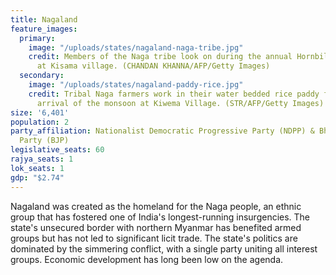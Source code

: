 ```yaml
---
title: Nagaland
feature_images:
  primary:
    image: "/uploads/states/nagaland-naga-tribe.jpg"
    credit: Members of the Naga tribe look on during the annual Hornbill Festival
      at Kisama village. (CHANDAN KHANNA/AFP/Getty Images)
  secondary:
    image: "/uploads/states/nagaland-paddy-rice.jpg"
    credit: Tribal Naga farmers work in their water bedded rice paddy fields on the
      arrival of the monsoon at Kiwema Village. (STR/AFP/Getty Images)
size: '6,401'
population: 2
party_affiliation: Nationalist Democratic Progressive Party (NDPP) & Bharatiya Janata
  Party (BJP)
legislative_seats: 60
rajya_seats: 1
lok_seats: 1
gdp: "$2.74"
---
```


Nagaland was created as the homeland for the Naga people, an ethnic group that has fostered one of India's longest-running insurgencies. The state's unsecured border with northern Myanmar has benefited armed groups but has not led to significant licit trade. The state's politics are dominated by the simmering conflict, with a single party uniting all interest groups. Economic development has long been low on the agenda. 
